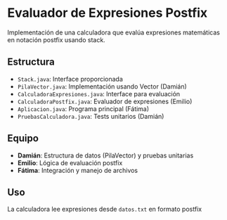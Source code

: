 # Evaluador de Expresiones Postfix

Implementación de una calculadora que evalúa expresiones matemáticas en notación postfix usando stack.

## Estructura
- `Stack.java`: Interface proporcionada
- `PilaVector.java`: Implementación usando Vector (Damián)
- `CalculadoraExpresiones.java`: Interface para evaluación
- `CalculadoraPostfix.java`: Evaluador de expresiones (Emilio)
- `Aplicacion.java`: Programa principal (Fátima)
- `PruebasCalculadora.java`: Tests unitarios (Damián)

## Equipo
- **Damián**: Estructura de datos (PilaVector) y pruebas unitarias
- **Emilio**: Lógica de evaluación postfix
- **Fátima**: Integración y manejo de archivos

## Uso
La calculadora lee expresiones desde `datos.txt` en formato postfix
